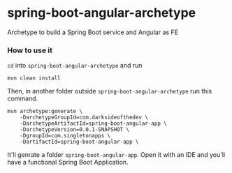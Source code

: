 # spring-boot-angular-archetype
Archetype to build a Spring Boot service and Angular as FE

### How to use it

`cd` into `spring-boot-angular-archetype` and run

`mvn clean install`

Then, in another folder outside `spring-boot-angular-archetype` run this command.

```
mvn archetype:generate \
	-DarchetypeGroupId=com.darksideofthedev	\
	-DarchetypeArtifactId=spring-boot-angular-app \
	-DarchetypeVersion=0.0.1-SNAPSHOT \
	-DgroupId=com.singletonapps \
	-DartifactId=spring-boot-angular-app \
```

It'll genrate a folder `spring-boot-angular-app`. Open it with an IDE and you'll have a functional Spring Boot Application.
